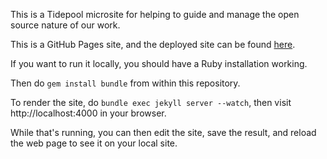 
This is a Tidepool microsite for helping to guide and manage the open source nature of our work. 

This is a GitHub Pages site, and the deployed site can be found [here](http://tidepool-org.github.io).

If you want to run it locally, you should have a Ruby installation working.

Then do ```gem install bundle``` from within this repository.

To render the site, do ```bundle exec jekyll server --watch```, then visit http://localhost:4000 in your browser. 

While that's running, you can then edit the site, save the result, and reload the web page to see it on your local site. 